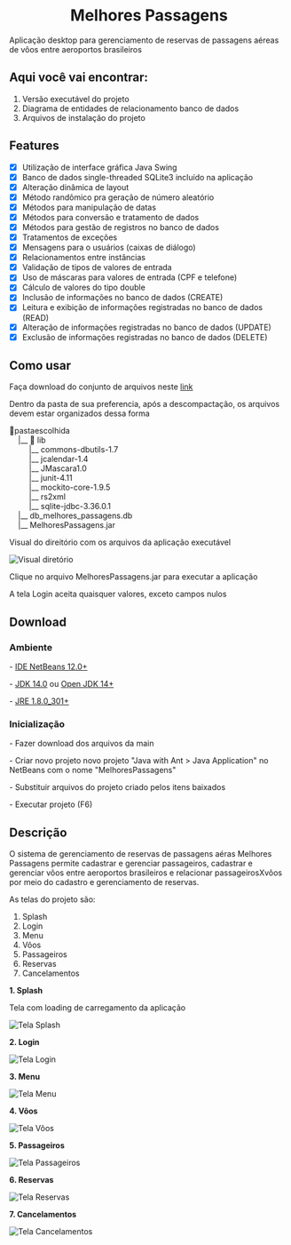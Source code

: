 <h1 align="center">Melhores Passagens</h1>

<p>Aplicação desktop para gerenciamento de reservas de passagens aéreas de vôos entre aeroportos brasileiros</p>

## Aqui você vai encontrar:

1. Versão executável do projeto
2. Diagrama de entidades de relacionamento banco de dados
3. Arquivos de instalação do projeto

## Features

- [X] Utilização de interface gráfica Java Swing
- [X] Banco de dados single-threaded SQLite3 incluído na aplicação
- [X] Alteração dinâmica de layout
- [X] Método randômico pra geração de número aleatório
- [X] Métodos para manipulação de datas
- [X] Métodos para conversão e tratamento de dados
- [X] Métodos para gestão de registros no banco de dados
- [X] Tratamentos de exceções
- [X] Mensagens para o usuários (caixas de diálogo)
- [X] Relacionamentos entre instâncias
- [X] Validação de tipos de valores de entrada
- [X] Uso de máscaras para valores de entrada (CPF e telefone)
- [X] Cálculo de valores do tipo double
- [X] Inclusão de informações no banco de dados (CREATE)
- [X] Leitura e exibição de informações registradas no banco de dados (READ)
- [X] Alteração de informações registradas no banco de dados (UPDATE)
- [X] Exclusão de informações registradas no banco de dados (DELETE)

## Como usar

<p>Faça download do conjunto de arquivos neste <a href="https://github.com/crisdamacena/java_swing_melhores_passagens/tree/Release_v1">link</a></p>

<p>Dentro da pasta de sua preferencia, após a descompactação, os arquivos devem estar organizados dessa forma</p>

📁pastaescolhida<br>
&nbsp;&nbsp;&nbsp;&nbsp;|__ 📁 lib<br>
&nbsp;&nbsp;&nbsp;&nbsp;&nbsp;&nbsp;&nbsp;&nbsp;&nbsp;|__ commons-dbutils-1.7<br>
&nbsp;&nbsp;&nbsp;&nbsp;&nbsp;&nbsp;&nbsp;&nbsp;&nbsp;|__ jcalendar-1.4<br>
&nbsp;&nbsp;&nbsp;&nbsp;&nbsp;&nbsp;&nbsp;&nbsp;&nbsp;|__ JMascara1.0<br>
&nbsp;&nbsp;&nbsp;&nbsp;&nbsp;&nbsp;&nbsp;&nbsp;&nbsp;|__ junit-4.11<br>
&nbsp;&nbsp;&nbsp;&nbsp;&nbsp;&nbsp;&nbsp;&nbsp;&nbsp;|__ mockito-core-1.9.5<br>
&nbsp;&nbsp;&nbsp;&nbsp;&nbsp;&nbsp;&nbsp;&nbsp;&nbsp;|__ rs2xml<br>
&nbsp;&nbsp;&nbsp;&nbsp;&nbsp;&nbsp;&nbsp;&nbsp;&nbsp;|__ sqlite-jdbc-3.36.0.1<br>
&nbsp;&nbsp;&nbsp;&nbsp;|__ db_melhores_passagens.db<br>
&nbsp;&nbsp;&nbsp;&nbsp;|__ MelhoresPassagens.jar<br>

<p>Visual do direitório com os arquivos da aplicação executável</p>

![Visual diretório](https://raw.githubusercontent.com/crisdamacena/java_swing_melhores_passagens/Prints/diretorio.PNG)

<p>Clique no arquivo MelhoresPassagens.jar para executar a aplicação</p>
<p>A tela Login aceita quaisquer valores, exceto campos nulos</p>

## Download

### Ambiente

<p>- <a href="https://netbeans.apache.org/download/nb120/nb120.html">IDE NetBeans 12.0+</a></p>
<p>- <a href="https://www.oracle.com/java/technologies/javase/jdk14-archive-downloads.html">JDK 14.0</a> ou <a href="https://jdk.java.net/java-se-ri/14">Open JDK 14+</a></p>
<p>- <a href="https://www.java.com/en/download/manual.jsp">JRE 1.8.0_301+</a></p>

### Inicialização

<p>- Fazer download dos arquivos da main</p>
<p>- Criar novo projeto novo projeto "Java with Ant > Java Application" no NetBeans com o nome "MelhoresPassagens"</p>
<p>- Substituir arquivos do projeto criado pelos itens baixados</p>
<p>- Executar projeto (F6)</p>

## Descrição

<p>O sistema de gerenciamento de reservas de passagens aéras Melhores Passagens permite cadastrar e gerenciar passageiros, cadastrar e gerenciar vôos entre aeroportos brasileiros e relacionar passageirosXvôos por meio do cadastro e gerenciamento de reservas.</p>

<p>As telas do projeto são:</p>

1. Splash
2. Login
3. Menu
4. Vôos
5. Passageiros
6. Reservas
7. Cancelamentos


**1. Splash**
<p>Tela com loading de carregamento da aplicação</p>

![Tela Splash](https://raw.githubusercontent.com/crisdamacena/java_swing_melhores_passagens/Prints/splash.PNG)

**2. Login**

![Tela Login](https://raw.githubusercontent.com/crisdamacena/java_swing_melhores_passagens/Prints/login.PNG)

**3. Menu**

![Tela Menu](https://raw.githubusercontent.com/crisdamacena/java_swing_melhores_passagens/Prints/menu.PNG)

**4. Vôos**

![Tela Vôos](https://raw.githubusercontent.com/crisdamacena/java_swing_melhores_passagens/Prints/voos.PNG)

**5. Passageiros**

![Tela Passageiros](https://raw.githubusercontent.com/crisdamacena/java_swing_melhores_passagens/Prints/passageiros.PNG)

**6. Reservas**

![Tela Reservas](https://raw.githubusercontent.com/crisdamacena/java_swing_melhores_passagens/Prints/reservas.PNG)

**7. Cancelamentos**

![Tela Cancelamentos](https://raw.githubusercontent.com/crisdamacena/java_swing_melhores_passagens/Prints/cancelamentos.PNG)
